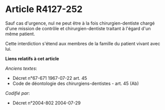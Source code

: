 # Article R4127-252

Sauf cas d'urgence, nul ne peut être à la fois chirurgien-dentiste chargé d'une mission de contrôle et chirurgien-dentiste
traitant à l'égard d'un même patient.

Cette interdiction s'étend aux membres de la famille du patient vivant avec lui.

**Liens relatifs à cet article**

_Anciens textes_:

  - Décret n°67-671 1967-07-22 art. 45
  - Code de déontologie des chirurgiens-dentistes - art. 45 (Ab)

_Codifié par_:

  - Décret n°2004-802 2004-07-29
